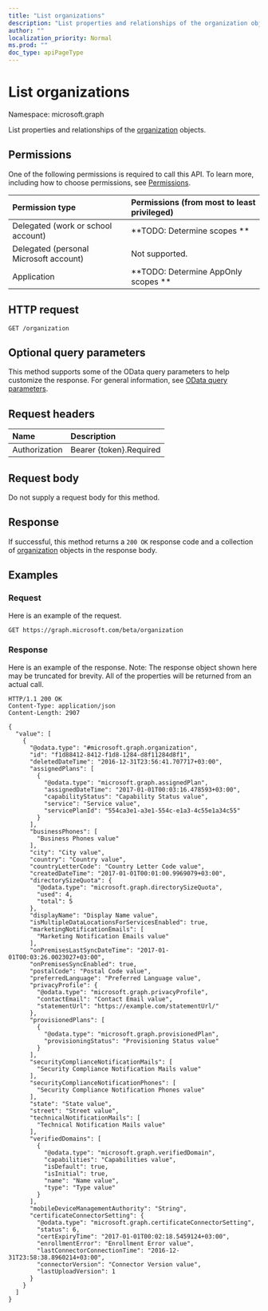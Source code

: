 ```yaml
---
title: "List organizations"
description: "List properties and relationships of the organization objects."
author: ""
localization_priority: Normal
ms.prod: ""
doc_type: apiPageType
---
```


# List organizations

Namespace: microsoft.graph

List properties and relationships of the [organization](../resources/organization.md) objects.

## Permissions
One of the following permissions is required to call this API. To learn more, including how to choose permissions, see [Permissions](/concepts/permissions-reference.md).

|Permission type|Permissions (from most to least privileged)|
|:---|:---|
|Delegated (work or school account)|**TODO: Determine scopes **|
|Delegated (personal Microsoft account)|Not supported.|
|Application|**TODO: Determine AppOnly scopes **|

## HTTP request
<!-- {
  "blockType": "ignored"
}
-->
``` http
GET /organization
```

## Optional query parameters
This method supports some of the OData query parameters to help customize the response. For general information, see [OData query parameters](/graph/query-parameters).

## Request headers
|Name|Description|
|:---|:---|
|Authorization|Bearer {token}.Required|

## Request body
Do not supply a request body for this method.

## Response
If successful, this method returns a `200 OK` response code and a collection of [organization](../resources/organization.md) objects in the response body.

## Examples

### Request
Here is an example of the request.
<!-- {
  "blockType": "request",
  "name": "get_organization"
}
-->
``` http
GET https://graph.microsoft.com/beta/organization
```

### Response
Here is an example of the response. Note: The response object shown here may be truncated for brevity. All of the properties will be returned from an actual call.
<!-- {
  "blockType": "response",
  "truncated": true,
  "@odata.type": "collection(microsoft.graph.organization)"
}
-->
``` http
HTTP/1.1 200 OK
Content-Type: application/json
Content-Length: 2907

{
  "value": [
    {
      "@odata.type": "#microsoft.graph.organization",
      "id": "f1d88412-8412-f1d8-1284-d8f11284d8f1",
      "deletedDateTime": "2016-12-31T23:56:41.707717+03:00",
      "assignedPlans": [
        {
          "@odata.type": "microsoft.graph.assignedPlan",
          "assignedDateTime": "2017-01-01T00:03:16.478593+03:00",
          "capabilityStatus": "Capability Status value",
          "service": "Service value",
          "servicePlanId": "554ca3e1-a3e1-554c-e1a3-4c55e1a34c55"
        }
      ],
      "businessPhones": [
        "Business Phones value"
      ],
      "city": "City value",
      "country": "Country value",
      "countryLetterCode": "Country Letter Code value",
      "createdDateTime": "2017-01-01T00:01:00.9969079+03:00",
      "directorySizeQuota": {
        "@odata.type": "microsoft.graph.directorySizeQuota",
        "used": 4,
        "total": 5
      },
      "displayName": "Display Name value",
      "isMultipleDataLocationsForServicesEnabled": true,
      "marketingNotificationEmails": [
        "Marketing Notification Emails value"
      ],
      "onPremisesLastSyncDateTime": "2017-01-01T00:03:26.0023027+03:00",
      "onPremisesSyncEnabled": true,
      "postalCode": "Postal Code value",
      "preferredLanguage": "Preferred Language value",
      "privacyProfile": {
        "@odata.type": "microsoft.graph.privacyProfile",
        "contactEmail": "Contact Email value",
        "statementUrl": "https://example.com/statementUrl/"
      },
      "provisionedPlans": [
        {
          "@odata.type": "microsoft.graph.provisionedPlan",
          "provisioningStatus": "Provisioning Status value"
        }
      ],
      "securityComplianceNotificationMails": [
        "Security Compliance Notification Mails value"
      ],
      "securityComplianceNotificationPhones": [
        "Security Compliance Notification Phones value"
      ],
      "state": "State value",
      "street": "Street value",
      "technicalNotificationMails": [
        "Technical Notification Mails value"
      ],
      "verifiedDomains": [
        {
          "@odata.type": "microsoft.graph.verifiedDomain",
          "capabilities": "Capabilities value",
          "isDefault": true,
          "isInitial": true,
          "name": "Name value",
          "type": "Type value"
        }
      ],
      "mobileDeviceManagementAuthority": "String",
      "certificateConnectorSetting": {
        "@odata.type": "microsoft.graph.certificateConnectorSetting",
        "status": 6,
        "certExpiryTime": "2017-01-01T00:02:18.5459124+03:00",
        "enrollmentError": "Enrollment Error value",
        "lastConnectorConnectionTime": "2016-12-31T23:58:38.8960214+03:00",
        "connectorVersion": "Connector Version value",
        "lastUploadVersion": 1
      }
    }
  ]
}
```

